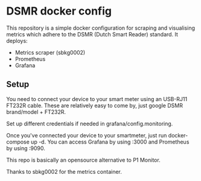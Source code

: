 # DSMR docker config

This repository is a simple docker configuration for scraping and visualising metrics which adhere to the DSMR (Dutch Smart Reader) standard. It deploys:

- Metrics scraper (sbkg0002)
- Prometheus
- Grafana

## Setup

You need to connect your device to your smart meter using an USB-RJ11 FT232R cable. These are relatively easy to come by, just google DSMR brand/model + FT232R.

Set up different credentials if needed in grafana/config.monitoring.

Once you've connected your device to your smartmeter, just run docker-compose up -d.
You can access Grafana by using <ip>:3000 and Prometheus by using <ip>:9090.

This repo is basically an opensource alternative to P1 Monitor.

Thanks to sbkg0002 for the metrics container.
